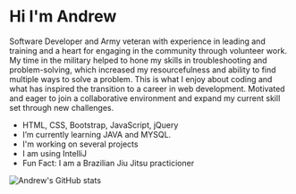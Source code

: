 # Hi I'm Andrew

Software Developer and Army veteran with experience in leading and training and a heart for engaging in the community through volunteer work. My time in the military helped to hone my skills in troubleshooting and problem-solving, which increased my resourcefulness and ability to find multiple ways to solve a problem. This is what I enjoy about coding and what has inspired the transition to a career in web development. Motivated and eager to join a collaborative environment and expand my current skill set through new challenges.

- HTML, CSS, Bootstrap, JavaScript, jQuery
- I’m currently learning JAVA and MYSQL.
- I'm working on several projects
- I am using IntelliJ
- Fun Fact: I am a Brazilian Jiu Jitsu practicioner

![Andrew's GitHub stats](https://github-readme-stats.vercel.app/api?username=andrew-batshoun&show_icons=true&theme=default)
